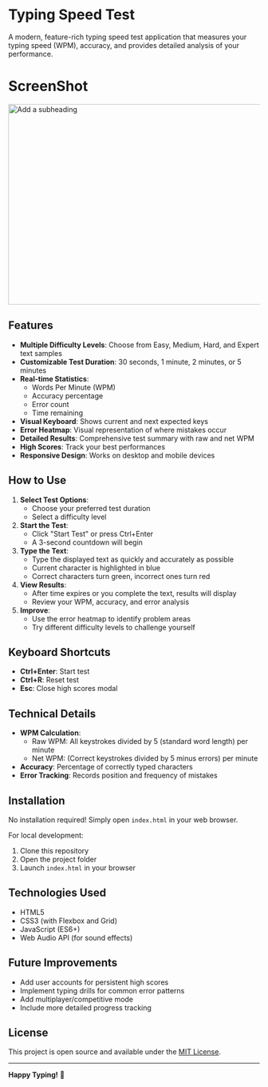 # Typing Speed Test

A modern, feature-rich typing speed test application that measures your typing speed (WPM), accuracy, and provides detailed analysis of your performance.
# ScreenShot

<img width="614" height="401" alt="Add a subheading" src="https://github.com/user-attachments/assets/de185e74-c112-4514-8226-8648c11e0a29" />



## Features

- **Multiple Difficulty Levels**: Choose from Easy, Medium, Hard, and Expert text samples
- **Customizable Test Duration**: 30 seconds, 1 minute, 2 minutes, or 5 minutes
- **Real-time Statistics**: 
  - Words Per Minute (WPM)
  - Accuracy percentage
  - Error count
  - Time remaining
- **Visual Keyboard**: Shows current and next expected keys
- **Error Heatmap**: Visual representation of where mistakes occur
- **Detailed Results**: Comprehensive test summary with raw and net WPM
- **High Scores**: Track your best performances
- **Responsive Design**: Works on desktop and mobile devices

## How to Use

1. **Select Test Options**:
   - Choose your preferred test duration
   - Select a difficulty level
2. **Start the Test**:
   - Click "Start Test" or press Ctrl+Enter
   - A 3-second countdown will begin
3. **Type the Text**:
   - Type the displayed text as quickly and accurately as possible
   - Current character is highlighted in blue
   - Correct characters turn green, incorrect ones turn red
4. **View Results**:
   - After time expires or you complete the text, results will display
   - Review your WPM, accuracy, and error analysis
5. **Improve**:
   - Use the error heatmap to identify problem areas
   - Try different difficulty levels to challenge yourself

## Keyboard Shortcuts

- **Ctrl+Enter**: Start test
- **Ctrl+R**: Reset test
- **Esc**: Close high scores modal

## Technical Details

- **WPM Calculation**: 
  - Raw WPM: All keystrokes divided by 5 (standard word length) per minute
  - Net WPM: (Correct keystrokes divided by 5 minus errors) per minute
- **Accuracy**: Percentage of correctly typed characters
- **Error Tracking**: Records position and frequency of mistakes

## Installation

No installation required! Simply open `index.html` in your web browser.

For local development:
1. Clone this repository
2. Open the project folder
3. Launch `index.html` in your browser

## Technologies Used

- HTML5
- CSS3 (with Flexbox and Grid)
- JavaScript (ES6+)
- Web Audio API (for sound effects)

## Future Improvements

- Add user accounts for persistent high scores
- Implement typing drills for common error patterns
- Add multiplayer/competitive mode
- Include more detailed progress tracking

## License

This project is open source and available under the [MIT License](LICENSE).

---

**Happy Typing!** 🚀
